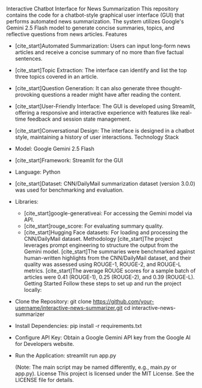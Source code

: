 Interactive Chatbot Interface for News Summarization
This repository contains the code for a chatbot-style graphical user interface (GUI) that performs automated news summarization. The system utilizes Google's Gemini 2.5 Flash model to generate concise summaries, topics, and reflective questions from news articles.
Features
 * [cite_start]Automated Summarization: Users can input long-form news articles and receive a concise summary of no more than five factual sentences.
 * [cite_start]Topic Extraction: The interface can identify and list the top three topics covered in an article.
 * [cite_start]Question Generation: It can also generate three thought-provoking questions a reader might have after reading the content.
 * [cite_start]User-Friendly Interface: The GUI is developed using Streamlit, offering a responsive and interactive experience with features like real-time feedback and session state management.
 * [cite_start]Conversational Design: The interface is designed in a chatbot style, maintaining a history of user interactions.
Technology Stack
 * Model: Google Gemini 2.5 Flash
 * [cite_start]Framework: Streamlit for the GUI
 * Language: Python
 * [cite_start]Dataset: CNN/DailyMail summarization dataset (version 3.0.0) was used for benchmarking and evaluation.
 * Libraries:
   * [cite_start]google-generativeai: For accessing the Gemini model via API.
   * [cite_start]rouge_score: For evaluating summary quality.
   * [cite_start]Hugging Face datasets: For loading and processing the CNN/DailyMail dataset.
Methodology
[cite_start]The project leverages prompt engineering to structure the output from the Gemini model. [cite_start]The summaries were benchmarked against human-written highlights from the CNN/DailyMail dataset, and their quality was assessed using ROUGE-1, ROUGE-2, and ROUGE-L metrics. [cite_start]The average ROUGE scores for a sample batch of articles were 0.41 (ROUGE-1), 0.25 (ROUGE-2), and 0.39 (ROUGE-L).
Getting Started
Follow these steps to set up and run the project locally:
 * Clone the Repository:
   git clone https://github.com/your-username/interactive-news-summarizer.git
cd interactive-news-summarizer

 * Install Dependencies:
   pip install -r requirements.txt

 * Configure API Key: Obtain a Google Gemini API key from the Google AI for Developers website.
 * Run the Application:
   streamlit run app.py

   (Note: The main script may be named differently, e.g., main.py or app.py).
License
This project is licensed under the MIT License. See the LICENSE file for details.
